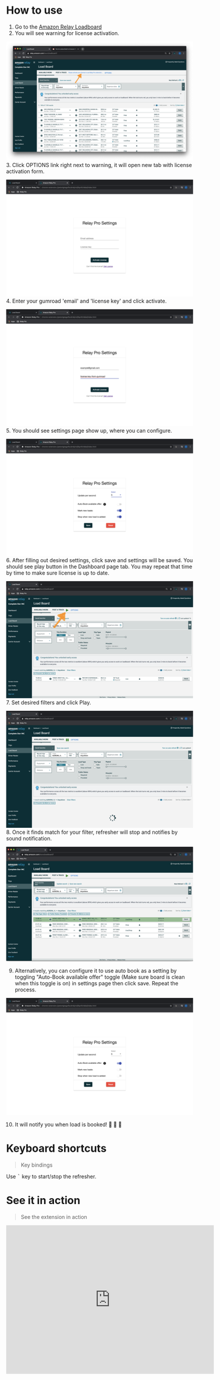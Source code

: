 # How to use
1. Go to the [Amazon Relay Loadboard](https://relay.amazon.com/tours/loadboard?)
2. You will see warning for license activation.

![alt text](./img/activate-warning.png "Load board")
3. Click OPTIONS link right next to warning, it will open new tab with license activation form.

![alt text](./img/form.png "Form")
4. Enter your gumroad 'email' and 'license key' and click activate.

![alt text](./img/filled-info.png "Form filled")
5. You should see settings page show up, where you can configure.

![alt text](./img/settings-filled.png "Settings filled")
6. After filling out desired settings, click save and settings will be saved. You should see play button in the Dashboard page tab. You may repeat that time by time to make sure license is up to date.

![alt text](./img/play.png "Play button")
7. Set desired filters and click Play.

![alt text](./img/playing.png "Play button")
8. Once it finds match for your filter, refresher will stop and notifies by sound notification.

![alt text](./img/marked.png "Marked row")

9. Alternatively, you can configure it to use auto book as a setting by toggling "Auto-Book available offer" toggle (Make sure board is clean when this toggle is on) in settings page then click save. Repeat the process.

![alt text](./img/auto-book.png "Auto book")

10. It will notify you when load is booked! 🎉 🎉 🎉


# Keyboard shortcuts
> Key bindings

Use <kbd>`</kbd> key to start/stop the refresher.

# See it in action
> See the extension in action

<iframe width="560" height="400" src="https://www.youtube.com/watch?v=eMPJMrxfbZE" frameborder="0" allow="accelerometer; autoplay; encrypted-media; gyroscope; picture-in-picture" allowfullscreen></iframe>

